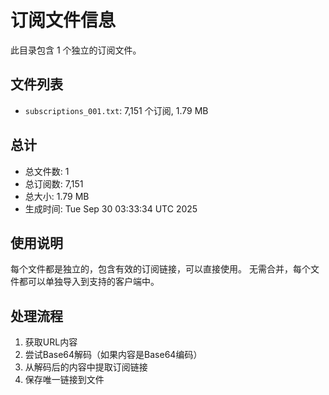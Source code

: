 # 订阅文件信息

此目录包含 1 个独立的订阅文件。

## 文件列表

- `subscriptions_001.txt`: 7,151 个订阅, 1.79 MB

## 总计
- 总文件数: 1
- 总订阅数: 7,151
- 总大小: 1.79 MB
- 生成时间: Tue Sep 30 03:33:34 UTC 2025

## 使用说明
每个文件都是独立的，包含有效的订阅链接，可以直接使用。
无需合并，每个文件都可以单独导入到支持的客户端中。

## 处理流程
1. 获取URL内容
2. 尝试Base64解码（如果内容是Base64编码）
3. 从解码后的内容中提取订阅链接
4. 保存唯一链接到文件
